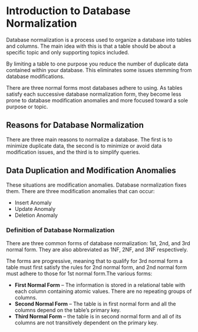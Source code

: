 # Introduction to Database Normalization
Database normalization is a process used to organize a database into tables and columns.  The main idea with this is that a table should be about a specific topic and only supporting topics included.

By limiting a table to one purpose you reduce the number of duplicate data contained within your database. This eliminates some issues stemming from database modifications.

There are three normal forms most databases adhere to using.  As tables satisfy each successive database normalization form, they become less prone to database modification anomalies and more focused toward a sole purpose or topic.

## Reasons for Database Normalization
There are three main reasons to normalize a database.  The first is to minimize duplicate data, the second is to minimize or avoid data modification issues, and the third is to simplify queries. 

## Data Duplication and Modification Anomalies

These situations are modification anomalies. Database normalization fixes them. There are three modification anomalies that can occur:

* Insert Anomaly
* Update Anomaly
* Deletion Anomaly

### Definition of Database Normalization
There are three common forms of database normalization: 1st, 2nd, and 3rd normal form. They are also abbreviated as 1NF, 2NF, and 3NF respectively. 

The forms are progressive, meaning that to qualify for 3rd normal form a table must first satisfy the rules for 2nd normal form, and 2nd normal form must adhere to those for 1st normal form.The various forms:

* **First Normal Form** – The information is stored in a relational table with each column containing atomic values. There are no repeating groups of columns.
* **Second Normal Form** – The table is in first normal form and all the columns depend on the table’s primary key.
* **Third Normal Form** – the table is in second normal form and all of its columns are not transitively dependent on the primary key.

